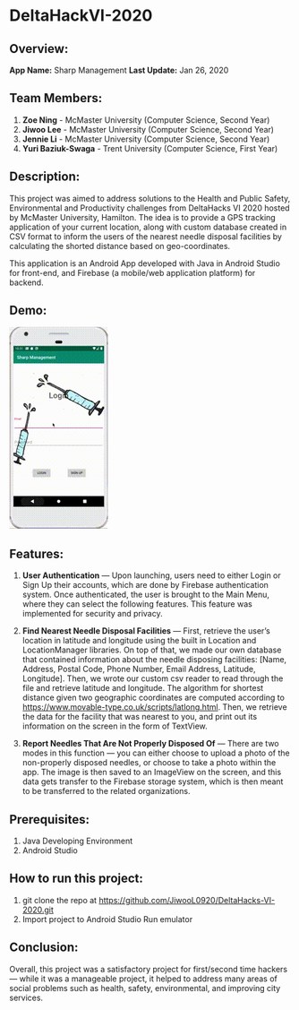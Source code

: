 # DeltaHackVI-2020

## Overview: 
**App Name:** Sharp Management 
**Last Update:** Jan 26, 2020

## Team Members: 
1. **Zoe Ning** - McMaster University (Computer Science, Second Year) 
2. **Jiwoo Lee** - McMaster University (Computer Science, Second Year) 
3. **Jennie Li** - McMaster University (Computer Science, Second Year)
4. **Yuri Baziuk-Swaga** - Trent University (Computer Science, First Year)

## Description: 
This project was aimed to address solutions to the Health and Public Safety, Environmental and Productivity challenges from DeltaHacks VI 2020 hosted by McMaster University, Hamilton. The idea is to provide a GPS tracking application of your current location, along with custom database created in CSV format to inform the users of the nearest needle disposal facilities by calculating the shorted distance based on geo-coordinates.

This application is an Android App developed with Java in Android Studio for front-end, and Firebase (a mobile/web application platform) for backend.

## Demo:
![](sharpManagement.gif)

## Features:
1. **User Authentication** — Upon launching, users need to either Login or Sign Up their accounts, which are done by Firebase authentication system. Once authenticated, the user is brought to the Main Menu, where they can select the following features. This feature was implemented for security and privacy.

2. **Find Nearest Needle Disposal Facilities** — First, retrieve the user’s location in latitude and longitude using the built in Location and LocationManager libraries. On top of that, we made our own database that contained information about the needle disposing facilities: [Name, Address, Postal Code, Phone Number, Email Address, Latitude, Longitude]. Then, we wrote our custom csv reader to read through the file and retrieve latitude and longitude. The algorithm for shortest distance given two geographic coordinates are computed according to https://www.movable-type.co.uk/scripts/latlong.html. Then, we retrieve the data for the facility that was nearest to you, and print out its information on the screen in the form of TextView.

3. **Report Needles That Are Not Properly Disposed Of** — There are two modes in this function — you can either choose to upload a photo of the non-properly disposed needles, or choose to take a photo within the app. The image is then saved to an ImageView on the screen, and this data gets transfer to the Firebase storage system, which is then meant to be transferred to the related organizations.

## Prerequisites:
1. Java Developing Environment
2. Android Studio

## How to run this project:
1. git clone the repo at https://github.com/JiwooL0920/DeltaHacks-VI-2020.git 
2. Import project to Android Studio Run emulator

## Conclusion:
Overall, this project was a satisfactory project for first/second time hackers — while it was a manageable project, it helped to address many areas of social problems such as health, safety, environmental, and improving city services.
